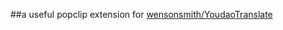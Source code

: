 ##a useful popclip extension for [wensonsmith/YoudaoTranslate](https://github.com/wensonsmith/YoudaoTranslate)
